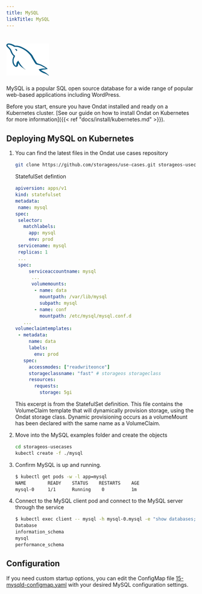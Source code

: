 ```yaml
---
title: MySQL
linkTitle: MySQL
---
```


# ![image](/images/docs/explore/mysqllogo.png)

MySQL is a popular SQL open source database for a wide range of popular
web-based applications including WordPress.

Before you start, ensure you have Ondat installed and ready on a Kubernetes
cluster. [See our guide on how to install Ondat on Kubernetes for more
information]({{< ref "docs/install/kubernetes.md" >}}).

## Deploying MySQL on Kubernetes

1. You can find the latest files in the Ondat use cases repository
   ```bash
   git clone https://github.com/storageos/use-cases.git storageos-usecases
   ```

   StatefulSet defintion
   ```yaml
   apiversion: apps/v1
   kind: statefulset
   metadata:
    name: mysql
   spec:
    selector:
      matchlabels:
        app: mysql
        env: prod
    servicename: mysql
    replicas: 1
    ...
    spec:
        serviceaccountname: mysql
         ...
         volumemounts:
          - name: data
            mountpath: /var/lib/mysql
            subpath: mysql
          - name: conf
            mountpath: /etc/mysql/mysql.conf.d
      ...
   volumeclaimtemplates:
    - metadata:
        name: data
        labels:
          env: prod
      spec:
        accessmodes: ["readwriteonce"]
        storageclassname: "fast" # storageos storageclass 
        resources:
          requests:
            storage: 5gi
   ```
   This excerpt is from the StatefulSet definition. This file contains the
   VolumeClaim template that will dynamically provision storage, using the
   Ondat storage class. Dynamic provisioning occurs as a volumeMount has
   been declared with the same name as a VolumeClaim.

1. Move into the MySQL examples folder and create the objects

   ```bash
   cd storageos-usecases
   kubectl create -f ./mysql
   ```

1. Confirm MySQL is up and running.

   ```bash
   $ kubectl get pods -w -l app=mysql
   NAME        READY    STATUS    RESTARTS    AGE
   mysql-0     1/1      Running    0          1m
   ```

1. Connect to the MySQL client pod and connect to the MySQL server through the
   service
   ```bash
   $ kubectl exec client -- mysql -h mysql-0.mysql -e "show databases;"
   Database
   information_schema
   mysql
   performance_schema
   ```

## Configuration

If you need custom startup options, you can edit the ConfigMap file
[15-mysqld-configmap.yaml](https://github.com/storageos/use-cases/blob/master/mysql/15-mysqld-configmap.yaml)
with your desired MySQL configuration settings.
